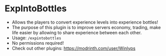 # ExpIntoBottles

- Allows the players to convert experience levels into experience bottles!
- The purpose of this plugin is to improve servers economy, trading, make life easier by allowing to share experience between each other.
- Usage: ```/expintobottles```
- No permissions required!
- Check out other plugins: https://modrinth.com/user/Winlyps
